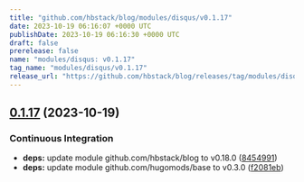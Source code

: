 ```yaml
---
title: "github.com/hbstack/blog/modules/disqus/v0.1.17"
date: 2023-10-19 06:16:07 +0000 UTC
publishDate: 2023-10-19 06:16:30 +0000 UTC
draft: false
prerelease: false
name: "modules/disqus: v0.1.17"
tag_name: "modules/disqus/v0.1.17"
release_url: "https://github.com/hbstack/blog/releases/tag/modules/disqus/v0.1.17"
---
```


## [0.1.17](https://github.com/hbstack/blog/compare/modules/disqus/v0.1.16...modules/disqus/v0.1.17) (2023-10-19)


### Continuous Integration

* **deps:** update module github.com/hbstack/blog to v0.18.0 ([8454991](https://github.com/hbstack/blog/commit/84549916c81e1169ddb29adc93446a7794b6af26))
* **deps:** update module github.com/hugomods/base to v0.3.0 ([f2081eb](https://github.com/hbstack/blog/commit/f2081eb1e0b3f8f607524d7febc533bc35b857fa))
